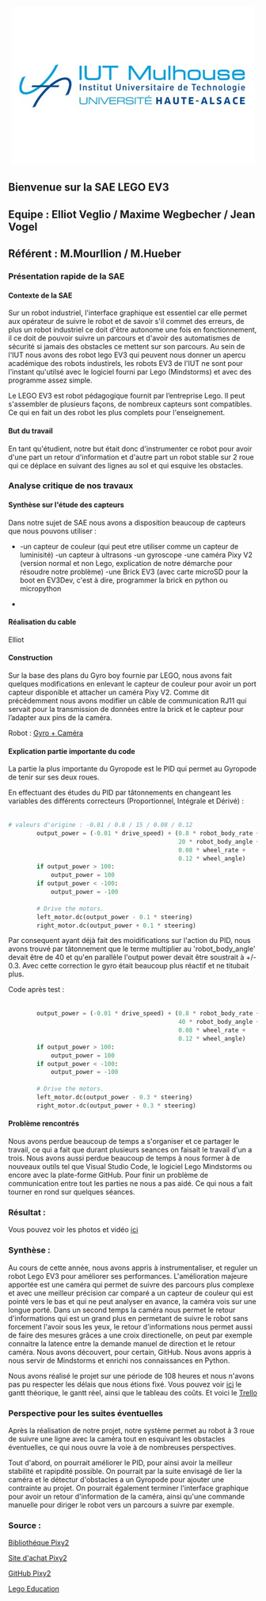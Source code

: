 <p align="center">
  <img src="./logo/iut-mulhouse.jpg">
</p>

## Bienvenue sur la SAE LEGO EV3 

## Equipe : Elliot Veglio / Maxime Wegbecher / Jean Vogel

## Référent : M.Mourllion / M.Hueber

      
### Présentation rapide de la SAE

#### Contexte de la SAE

Sur un robot industriel, l'interface graphique est essentiel car elle permet aux opérateur de suivre le robot et de savoir s'il commet des erreurs, de plus un robot industriel ce doit d'être autonome une fois en fonctionnement, il ce doit de pouvoir suivre un parcours et d'avoir des automatismes de sécurité si jamais des obstacles ce mettent sur son parcours. Au sein de l'IUT nous avons des robot lego EV3 qui peuvent nous donner un apercu académique des robots industirels, les robots EV3 de l'IUT ne sont pour l'instant qu'utilsé avec le logiciel fourni par Lego (Mindstorms) et avec des programme assez simple. 

Le LEGO EV3 est robot pédagogique fournit par l’entreprise Lego. Il peut s'assembler de plusieurs façons, de nombreux capteurs sont compatibles. Ce qui en fait un des robot les plus complets pour l'enseignement. 

#### But du travail

En tant qu'étudient, notre but était donc d'instrumenter ce robot pour avoir d'une part un retour d'information et d'autre part un robot stable sur 2 roue qui ce déplace en suivant des lignes au sol et qui esquive les obstacles. 

### Analyse critique de nos travaux

#### Synthèse sur l'étude des capteurs

Dans notre sujet de SAE nous avons a disposition beaucoup de capteurs que nous pouvons utiliser :

* -un capteur de couleur (qui peut etre utiliser comme un capteur de luminisité)
-un capteur à ultrasons
-un gyroscope
-une caméra Pixy V2 (version normal et non Lego, explication de notre démarche pour résoudre notre problème)
-une Brick EV3 (avec carte microSD pour la boot en EV3Dev, c'est à dire, programmer la brick en python ou micropython

*

#### Réalisation du cable 

Elliot

#### Construction

Sur la base des plans du Gyro boy fournie par LEGO, nous avons fait quelques modifications en enlevant le capteur de couleur pour avoir un port capteur disponible et attacher un caméra Pixy V2. Comme dit précédemment nous avons modifier un câble de communication RJ11 qui servait pour la transmission de données entre la brick et le capteur pour l’adapter aux pins de la caméra.

Robot : [Gyro + Caméra](https://github.com/Yamigiri1/SAE-EV3/tree/main/Images/Robot_Face_avant.jpg)

#### Explication partie importante du code 

La partie la plus importante du Gyropode est le PID qui permet au Gyropode de tenir sur ses deux roues.

En effectuant des études du PID par tâtonnements en changeant les variables des différents correcteurs (Proportionnel, Intégrale et Dérivé) :

```py

# valeurs d'origine : -0.01 / 0.8 / 15 / 0.08 / 0.12
        output_power = (-0.01 * drive_speed) + (0.8 * robot_body_rate +
                                                20 * robot_body_angle +
                                                0.08 * wheel_rate +
                                                0.12 * wheel_angle)
        if output_power > 100:
            output_power = 100
        if output_power < -100:
            output_power = -100

        # Drive the motors.
        left_motor.dc(output_power - 0.1 * steering)
        right_motor.dc(output_power + 0.1 * steering)

```

Par consequent ayant déjà fait des moidifications sur l'action du PID, nous avons trouvé par tâtonnement que le terme multiplier au 'robot_body_angle' devait être de 40 et qu'en parallèle l'output power devait être soustrait à +/- 0.3.
Avec cette correction le gyro était beaucoup plus réactif et ne titubait plus.

Code après test :
```py

        output_power = (-0.01 * drive_speed) + (0.8 * robot_body_rate +
                                                40 * robot_body_angle +
                                                0.08 * wheel_rate +
                                                0.12 * wheel_angle)
        if output_power > 100:
            output_power = 100
        if output_power < -100:
            output_power = -100

        # Drive the motors.
        left_motor.dc(output_power - 0.3 * steering)
        right_motor.dc(output_power + 0.3 * steering)

```

#### Problème rencontrés

Nous avons perdue beaucoup de temps a s'organiser et ce partager le travail, ce qui a fait que durant plusieurs seances on faisait le travail d'un a trois. Nous avons aussi perdue beaucoup de temps à nous former à de nouveaux outils tel que Visual Studio Code, le logiciel Lego Mindstorms ou encore avec la plate-forme GitHub. Pour finir un problème de communication entre tout les parties ne nous a pas aidé. Ce qui nous a fait tourner en rond sur quelques séances. 

### Résultat :

Vous pouvez voir les photos et vidéo [ici](https://github.com/Yamigiri1/SAE-EV3/tree/main/Images)

### Synthèse : 

Au cours de cette année, nous avons appris à instrumentaliser, et reguler un robot Lego EV3 pour améliorer ses performances. L'amélioration majeure apportée est une caméra qui permet de suivre des parcours plus complexe et avec une meilleur précision car comparé a un capteur de couleur qui est pointé vers le bas et qui ne peut analyser en avance, la caméra vois sur une longue porté. Dans un second temps la caméra nous permet le retour d'informations qui est un grand plus en permetant de suivre le robot sans forcement l'avoir sous les yeux, le retour d'informations nous permet aussi de faire des mesures grâces a une croix directionelle, on peut par exemple connaitre la latence entre la demande manuel de direction et le retour caméra. Nous avons découvert, pour certain, GitHub. Nous avons appris à nous servir de Mindstorms et enrichi nos connaissances en Python. 

Nous avons réalisé le projet sur une période de 108 heures et nous n'avons pas pu respecter les délais que nous étions fixé. Vous pouvez voir [ici](https://github.com/Yamigiri1/SAE-EV3/tree/main/Images) le gantt théorique, le gantt réel, ainsi que le tableau des coûts. Et voici le [Trello](https://trello.com/invite/b/C0O8bNfg/ATTIc7ef8f9a206cdfd3b2054dab92e7c462C8E4378A/sae-4-lego-mindstorm)

### Perspective pour les suites éventuelles

Après la réalisation de notre projet, notre système permet au robot à 3 roue de suivre une ligne avec la caméra tout en esquivant les obstacles éventuelles, ce qui nous ouvre la voie à de nombreuses perspectives.

Tout d'abord, on pourrait améliorer le PID, pour ainsi avoir la meilleur stabilité et rapipdité possible. On pourrait par la suite envisagé de lier la caméra et le détectur d'obstacles a un Gyropode pour ajouter une contrainte au projet. On pourrait également terminer l'interface graphique pour avoir un retour d'information de la caméra, ainsi qu'une commande manuelle pour diriger le robot vers un parcours a suivre par exemple. 
      
### Source :

[Bibliothéque Pixy2](https://docs.pixycam.com/wiki/doku.php?id=wiki:v2:start)

[Site d'achat Pixy2](https://www.generationrobots.com/fr/403011-camera-pixy-2-v2-1.html)

[GitHub Pixy2](https://github.com/charmedlabs/pixycamev3)

[Lego Education](https://education.lego.com/fr-fr/downloads/mindstorms-ev3/software)


